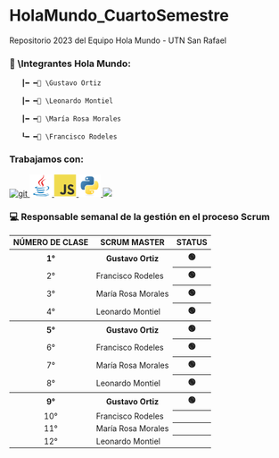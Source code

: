 # HolaMundo_CuartoSemestre
Repositorio 2023 del Equipo Hola Mundo - UTN San Rafael 


<h3 align="left">📂 \Integrantes Hola Mundo:</h3>
<p align="left">
</p>


       ┃━ ━📂 \Gustavo Ortiz

       ┃━ ━📂 \Leonardo Montiel  
    
       ┃━ ━📂 \María Rosa Morales
    
       ┖━ ━📂 \Francisco Rodeles    
       
<h3 align="left">Trabajamos con:</h3>
<p align="left"> <a href="https://git-scm.com/" target="_blank" rel="noreferrer"> <img src="https://www.vectorlogo.zone/logos/git-scm/git-scm-icon.svg" alt="git" width="40" height="40"/> </a> <a href="https://www.java.com" target="_blank" rel="noreferrer"> <img src="https://raw.githubusercontent.com/devicons/devicon/master/icons/java/java-original.svg" alt="java" width="40" height="40"/> </a> <a href="https://developer.mozilla.org/en-US/docs/Web/JavaScript" target="_blank" rel="noreferrer"> <img src="https://raw.githubusercontent.com/devicons/devicon/master/icons/javascript/javascript-original.svg" alt="javascript" width="40" height="40"/> </a> <a href="https://www.python.org" target="_blank" rel="noreferrer"> <img src="https://raw.githubusercontent.com/devicons/devicon/master/icons/python/python-original.svg" alt="python" width="40" height="40"/> 
<img height=40 src="https://img.icons8.com/fluency/48/node-js.png" /> </h3> 
</a> </p>

### 💻 Responsable semanal de la gestión en el proceso Scrum 

  <table align="center">
	<tr>
		<th>NÚMERO DE CLASE</th>
		<th>SCRUM MASTER</th>
    <th>STATUS</th>
  </tr>
   	<tr>
		<th align="center">1°</th>
		<th>Gustavo Ortiz</th>
		<th> 🟢 </th>
   	</tr>
	<tr>
		<td align="center">2°</td>
		<td>Francisco Rodeles</td>
                <th> 🟢 </th>
	</tr>
	<tr>
		<td align="center" >3°</td>
		<td>María Rosa Morales</td>
                <th> 🟢 </th>
	</tr>
        <tr>
		<td align="center">4°</td>
		<td>Leonardo Montiel</td>
                <th> 🟢 </th>   
	</tr>
<tr>
		<th align="center">5°</th>
		<th>Gustavo Ortiz</th>
		<th> 🟢 </th>
   	</tr>
	<tr>
		<td align="center">6°</td>
		<td>Francisco Rodeles</td>
                <th> 🟢 </th>
	</tr>
	<tr>
		<td align="center" >7°</td>
		<td>María Rosa Morales</td>
                <th> 🟢 </th>
	</tr>
        <tr>
		<td align="center">8°</td>
		<td>Leonardo Montiel</td>
                <th> 🟢 </th>   
	</tr>
<tr>
		<th align="center">9°</th>
		<th>Gustavo Ortiz</th>
		<th> 🟢 </th>
   	</tr>
	<tr>
		<td align="center">10°</td>
		<td>Francisco Rodeles</td>
                <th>   </th>
	</tr>
	<tr>
		<td align="center" >11°</td>
		<td>María Rosa Morales</td>
                <th>   </th>
	</tr>
        <tr>
		<td align="center">12°</td>
		<td>Leonardo Montiel</td>
                <th>   </th>   
	</tr>
   
</table>
		
